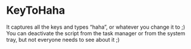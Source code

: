 # KeyToHaha <br>
It captures all the keys and types “haha”, or whatever you change it to ;) <br>
You can deactivate the script from the task manager or from the system tray, but not everyone needs to see about it ;)
